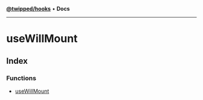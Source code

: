 [**@twipped/hooks**](../README.md) • **Docs**

***

# useWillMount

## Index

### Functions

- [useWillMount](functions/useWillMount.md)
